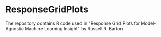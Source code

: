 # ResponseGridPlots
The repository contains R code used in "Response Grid Plots for Model-Agnostic Machine Learning Insight" by Russell R. Barton
